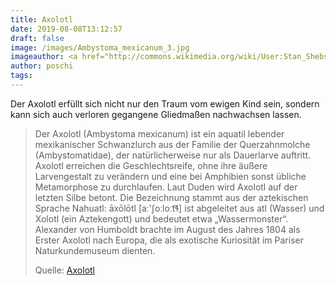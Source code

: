 ```yaml
---
title: Axolotl
date: 2019-08-08T13:12:57
draft: false
image: /images/Ambystoma_mexicanum_3.jpg
imageauthor: <a href="http://commons.wikimedia.org/wiki/User:Stan_Shebs" title="User:Stan Shebs">Stan Shebs</a>
author: poschi
tags: 
---
```


Der Axolotl erfüllt sich nicht nur den Traum vom ewigen Kind sein, sondern kann sich auch verloren gegangene Gliedmaßen nachwachsen lassen.

> Der Axolotl (Ambystoma mexicanum) ist ein aquatil lebender mexikanischer
> Schwanzlurch aus der Familie der Querzahnmolche (Ambystomatidae), der
> natürlicherweise nur als Dauerlarve auftritt. Axolotl erreichen die
> Geschlechtsreife, ohne ihre äußere Larvengestalt zu verändern und eine bei
> Amphibien sonst übliche Metamorphose zu durchlaufen. Laut Duden wird Axolotl
> auf der letzten Silbe betont. Die Bezeichnung stammt aus der aztekischen
> Sprache Nahuatl: āxōlōtl [aː'ʃoːloːt͡ɬ] ist abgeleitet aus atl (Wasser) und
> Xolotl (ein Aztekengott) und bedeutet etwa „Wassermonster“. Alexander von
> Humboldt brachte im August des Jahres 1804 als Erster Axolotl nach Europa, die
> als exotische Kuriosität im Pariser Naturkundemuseum dienten.
>
> Quelle: [Axolotl](https://de.wikipedia.org/wiki/Axolotl)
